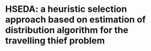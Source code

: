 # HSEDA: a heuristic selection approach based on estimation of distribution algorithm for the travelling thief problem